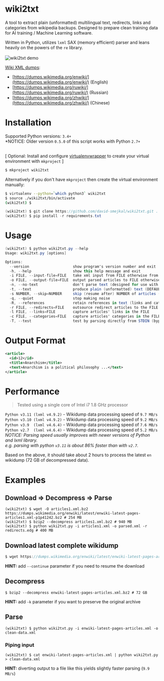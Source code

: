 # wiki2txt
A tool to extract plain (unformatted) multilingual text, redirects, links and categories from wikipedia backups.
Designed to prepare clean training data for AI training / Machine Learning software.<br />

Written in Python, utilizes `lxml` SAX (memory efficient) parser and leans heavily on the powers of the `re` library.<br /><br />
![wiki2txt demo](https://smejkal.software/img/wiki2txt-demo.gif)

[Wiki XML dumps](https://dumps.wikimedia.org/backup-index-bydb.html):
- [https://dumps.wikimedia.org/enwiki/](https://dumps.wikimedia.org/enwiki/) (English)
- [https://dumps.wikimedia.org/ruwiki/](https://dumps.wikimedia.org/ruwiki/) (Russian)
- [https://dumps.wikimedia.org/zhwiki/](https://dumps.wikimedia.org/zhwiki/) (Chinese)

# Installation
Supported Python versions: `3.4+`<br />
*NOTICE: Older version `0.5.0` of this script works with Python `2.7+`<br /><br />

[ Optional: Install and configure [virtualenvwrapper](https://virtualenvwrapper.readthedocs.io/en/latest/) to create your virtual environment with `mkproject` ]
```bash
$ mkproject wiki2txt
```

Alternatively if you don't have `mkproject` then create the virtual environment manually:
```bash
$ virtualenv --python=`which python3` wiki2txt
$ source ./wiki2txt/bin/activate
(wiki2txt) $
```

```csharp
(wiki2txt) $ git clone https://github.com/david-smejkal/wiki2txt.git .
(wiki2txt) $ pip install -r requirements.txt
```

# Usage
```csharp
(wiki2txt) $ python wiki2txt.py --help
Usage: wiki2txt.py [options]

Options:
  --version                    show program's version number and exit
  -h, --help                   show this help message and exit
  -i FILE, --input-file=FILE   take xml input from FILE otherwise from STDIN
  -o FILE, --output-file=FILE  output parsed articles to FILE otherwise to STDOUT
  -n, --no-text                don't parse text (designed for use with -r -l -c options)
  -t, --text                   produce plain (unformatted) text (DEFAULT)
  -s NUMBER, --skip=NUMBER     skip (resume after) NUMBER of articles (append to -o FILE)
  -q, --quiet                  stop making noise
  -R, --references             retain references in text (links and categories)
  -r FILE, --redirects=FILE    outsource redirect articles to the FILE
  -l FILE, --links=FILE        capture articles' links in the FILE
  -c FILE, --categories=FILE   capture articles' categories in the FILE
  -T, --test                   test by parsing directly from STDIN (bypasses lxml parser)
```

# Output Format
```xml
<article>
  <id>12</id>
  <title>Anarchism</title>
  <text>Anarchism is a political philosophy ...</text>
</article>
```

# Performance
> Tested using a single core of Intel i7 1.8 GHz processor

`Python v3.11 (lxml v4.9.2)` - Wikidump data processing speed of `9.7 MB/s`<br />
`Python v3.10 (lxml v4.9.2)` - Wikidump data processing speed of `9.2 MB/s`<br />
`Python v3.9  (lxml v4.6.4)` - Wikidump data processing speed of `7.6 MB/s`<br />
`Python v2.7  (lxml v4.6.4)` - Wikidump data processing speed of `5.2 MB/s`<br />
*NOTICE: Parsing speed usually improves with newer versions of Python and lxml library.*<br />
*e.g. parsing with python `v3.11` is about 86% faster than with `v2.7`.* <br />

Based on the above, it should take about 2 hours to process the latest `en` wikidump (72 GB of decompressed data).

# Examples

## Download => Decompress => Parse
```console
(wiki2txt) $ wget -O articles1.xml.bz2 https://dumps.wikimedia.org/enwiki/latest/enwiki-latest-pages-articles1.xml-p1p41242.bz2 # 254 MB
(wiki2txt) $ bzip2 --decompress articles1.xml.bz2 # 940 MB
(wiki2txt) $ python wiki2txt.py -i articles1.xml -o parsed.xml -r redirects.edg # 400 MB
```

## Download latest complete wikidump
```csharp
$ wget https://dumps.wikimedia.org/enwiki/latest/enwiki-latest-pages-articles.xml.bz2 # 19 GB
```
**HINT:** add `--continue` parameter if you need to resume the download

## Decompress
```console
$ bzip2 --decompress enwiki-latest-pages-articles.xml.bz2 # 72 GB
```
**HINT:** add `-k` parameter if you want to preserve the original archive

## Parse
```shell-session
(wiki2txt) $ python wiki2txt.py -i enwiki-latest-pages-articles.xml -o clean-data.xml
```

### Piping input
```
(wiki2txt) $ cat enwiki-latest-pages-articles.xml | python wiki2txt.py > clean-data.xml
```
**HINT:** diverting output to a file like this yields slightly faster parsing (`9.9 MB/s`)

